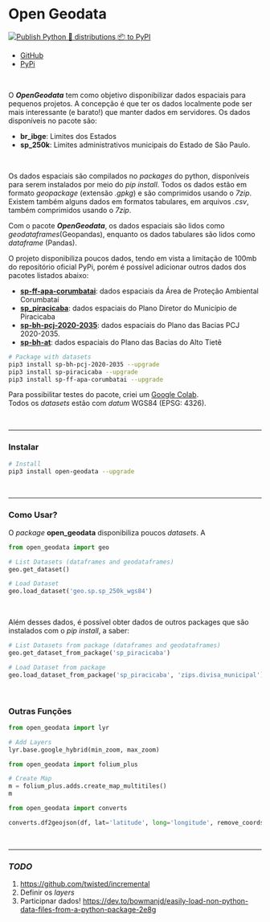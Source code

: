 # Open Geodata

[![Publish Python 🐍 distributions 📦 to PyPI](https://github.com/open-geodata/open-geodata/actions/workflows/publish-to-pypi.yml/badge.svg)](https://github.com/open-geodata/open-geodata/actions/workflows/publish-to-pypi.yml)

- [GitHub](https://github.com/open-geodata/open-geodata)
- [PyPi](https://pypi.org/project/open-geodata/)

<br>

O **_OpenGeodata_** tem como objetivo disponibilizar dados espaciais para pequenos projetos. A concepção é que ter os dados localmente pode ser mais interessante (e barato!) que manter dados em servidores. Os dados disponíveis no pacote são:

- **br_ibge**: Limites dos Estados
- **sp_250k**: Limites administrativos municipais do Estado de São Paulo.

<br>

Os dados espaciais são compilados no _packages_ do python, disponíveis para serem instalados por meio do _pip install_. Todos os dados estão em formato _geopackage_ (extensão _.gpkg_) e são comprimidos usando o _7zip_. Existem também alguns dados em formatos tabulares, em arquivos _.csv_, também comprimidos usando o _7zip_.

Com o pacote **_OpenGeodata_**, os dados espaciais são lidos como _geodataframes_(Geopandas), enquanto os dados tabulares são lidos como _dataframe_ (Pandas).

O projeto disponibiliza poucos dados, tendo em vista a limitação de 100mb do repositório oficial PyPi, porém é possível adicionar outros dados dos pacotes listados abaixo:
- [**sp-ff-apa-corumbatai**](https://pypi.org/project/sp-ff-apa-corumbatai/): dados espaciais da Área de Proteção Ambiental Corumbataí
- [**sp_piracicaba**](https://pypi.org/project/sp-piracicaba/): dados espaciais do Plano Diretor do Município de Piracicaba
- [**sp-bh-pcj-2020-2035**](https://pypi.org/project/sp-bh-pcj-2020-2035/): dados espaciais do Plano das Bacias PCJ 2020-2035.
- [**sp-bh-at**](https://pypi.org/project/sp-bh-at/): dados espaciais do Plano das Bacias do Alto Tietê

```bash
# Package with datasets
pip3 install sp-bh-pcj-2020-2035 --upgrade
pip3 install sp-piracicaba --upgrade
pip3 install sp-ff-apa-corumbatai --upgrade

```

Para possibilitar testes do pacote, criei um [Google Colab](https://colab.research.google.com/drive/1s_w9t599OstJ0KS99NusH2EVGYa5twMh?usp=sharing).<br>
Todos os _datasets_ estão com _datum_ WGS84 (EPSG: 4326).

<br>

---

### Instalar

```bash
# Install
pip3 install open-geodata --upgrade
```

<br>

---

### Como Usar?

O _package_ **open_geodata** disponibiliza poucos _datasets_. A

```python
from open_geodata import geo

# List Datasets (dataframes and geodataframes)
geo.get_dataset()

# Load Dataset
geo.load_dataset('geo.sp.sp_250k_wgs84')
```

<br>

Além desses dados, é possível obter dados de outros packages que são instalados com o _pip install_, a saber:

```python
# List Datasets from package (dataframes and geodataframes)
geo.get_dataset_from_package('sp_piracicaba')

# Load Dataset from package
geo.load_dataset_from_package('sp_piracicaba', 'zips.divisa_municipal')
```

<br>

### Outras Funções

```python
from open_geodata import lyr

# Add Layers
lyr.base.google_hybrid(min_zoom, max_zoom)
```

```python
from open_geodata import folium_plus

# Create Map
m = folium_plus.adds.create_map_multitiles()
m
```

```python
from open_geodata import converts

converts.df2geojson(df, lat='latitude', long='longitude', remove_coords_properties=True)
```

<br>

---

### _TODO_

1. <https://github.com/twisted/incremental>
2. Definir os _layers_
3. Participnar dados! https://dev.to/bowmanjd/easily-load-non-python-data-files-from-a-python-package-2e8g
